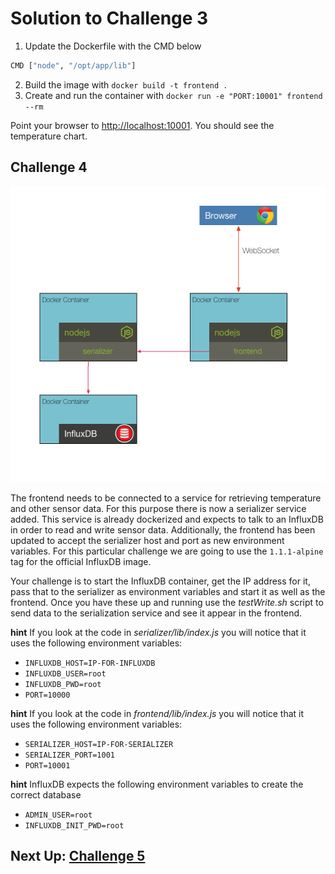 # Solution to Challenge 3

1. Update the Dockerfile with the CMD below
```sh
CMD ["node", "/opt/app/lib"]
```
2. Build the image with `docker build -t frontend .`
3. Create and run the container with `docker run -e "PORT:10001" frontend --rm`

Point your browser to [http://localhost:10001](). You should see the temperature chart.

## Challenge 4

![image](../images/challenge4.png)

The frontend needs to be connected to a service for retrieving temperature and other sensor data. For this purpose there is now a serializer service added. This service is already dockerized and expects to talk to an InfluxDB in order to read and write sensor data. Additionally, the frontend has been updated to accept the serializer host and port as new environment variables. For this particular challenge we are going to use the `1.1.1-alpine` tag for the official InfluxDB image.

Your challenge is to start the InfluxDB container, get the IP address for it, pass that to the serializer as environment variables and start it as well as the frontend. Once you have these up and running use the _testWrite.sh_ script to send data to the serialization service and see it appear in the frontend.

__hint__ If you look at the code in _serializer/lib/index.js_ you will notice that it uses the following environment variables:

* `INFLUXDB_HOST=IP-FOR-INFLUXDB`
* `INFLUXDB_USER=root`
* `INFLUXDB_PWD=root`
* `PORT=10000`

__hint__ If you look at the code in _frontend/lib/index.js_ you will notice that it uses the following environment variables:

* `SERIALIZER_HOST=IP-FOR-SERIALIZER`
* `SERIALIZER_PORT=1001`
* `PORT=10001`

__hint__ InfluxDB expects the following environment variables to create the correct database

* `ADMIN_USER=root`
* `INFLUXDB_INIT_PWD=root`


## Next Up: [Challenge 5](../challenge5/README.md)
